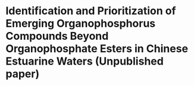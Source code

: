 # Identification and Prioritization of Emerging Organophosphorus Compounds Beyond Organophosphate Esters in Chinese Estuarine Waters (Unpublished paper)
